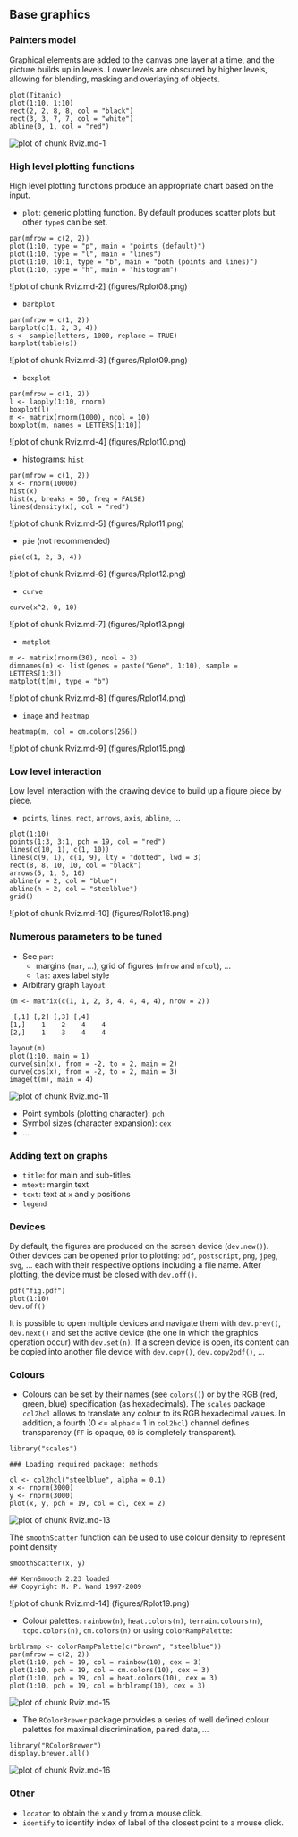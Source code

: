 ## Base graphics

### Painters model

Graphical elements are added to the canvas one layer at a time, and
the picture builds up in levels. Lower levels are obscured by higher
levels, allowing for blending, masking and overlaying of objects.


```{r}
plot(Titanic)
plot(1:10, 1:10)
rect(2, 2, 8, 8, col = "black")
rect(3, 3, 7, 7, col = "white")
abline(0, 1, col = "red")
```

![plot of chunk Rviz.md-1](figures/Rplot07.png)

### High level plotting functions

High level plotting functions produce an appropriate chart based on
the input.

- `plot`: generic plotting function. By default produces scatter plots
  but other `type`s can be set.

```{r}
par(mfrow = c(2, 2))
plot(1:10, type = "p", main = "points (default)")
plot(1:10, type = "l", main = "lines")
plot(1:10, 10:1, type = "b", main = "both (points and lines)")
plot(1:10, type = "h", main = "histogram")
```
![plot of chunk Rviz.md-2] (figures/Rplot08.png)


- `barbplot`


```{r}
par(mfrow = c(1, 2))
barplot(c(1, 2, 3, 4))
s <- sample(letters, 1000, replace = TRUE)
barplot(table(s))
```
![plot of chunk Rviz.md-3] (figures/Rplot09.png)

- `boxplot`


```{r}
par(mfrow = c(1, 2))
l <- lapply(1:10, rnorm)
boxplot(l)
m <- matrix(rnorm(1000), ncol = 10)
boxplot(m, names = LETTERS[1:10])
```
![plot of chunk Rviz.md-4] (figures/Rplot10.png)

- histograms: `hist`


```{r}
par(mfrow = c(1, 2))
x <- rnorm(10000)
hist(x)
hist(x, breaks = 50, freq = FALSE)
lines(density(x), col = "red")
```
![plot of chunk Rviz.md-5] (figures/Rplot11.png)

- `pie` (not recommended)


```{r}
pie(c(1, 2, 3, 4))
```
![plot of chunk Rviz.md-6] (figures/Rplot12.png)

- `curve`


```{r}
curve(x^2, 0, 10)
```
![plot of chunk Rviz.md-7] (figures/Rplot13.png)

- `matplot`

```{r}
m <- matrix(rnorm(30), ncol = 3)
dimnames(m) <- list(genes = paste("Gene", 1:10), sample = LETTERS[1:3])
matplot(t(m), type = "b")
```
![plot of chunk Rviz.md-8] (figures/Rplot14.png)

- `image` and `heatmap`

```{r}
heatmap(m, col = cm.colors(256))
```
![plot of chunk Rviz.md-9] (figures/Rplot15.png)

### Low level interaction

Low level interaction with the drawing device to build up a figure
piece by piece.

- `points`, `lines`, `rect`, `arrows`, `axis`, `abline`, ...


```{r}
plot(1:10)
points(1:3, 3:1, pch = 19, col = "red")
lines(c(10, 1), c(1, 10))
lines(c(9, 1), c(1, 9), lty = "dotted", lwd = 3)
rect(8, 8, 10, 10, col = "black")
arrows(5, 1, 5, 10)
abline(v = 2, col = "blue")
abline(h = 2, col = "steelblue")
grid()
```
![plot of chunk Rviz.md-10] (figures/Rplot16.png)

### Numerous parameters to be tuned

- See `par`:
  - margins (`mar`, ...), grid of figures (`mfrow` and `mfcol`), ...
  - `las`: axes label style
- Arbitrary graph `layout`


```{r}
(m <- matrix(c(1, 1, 2, 3, 4, 4, 4, 4), nrow = 2))
```

```
 [,1] [,2] [,3] [,4]
[1,]    1    2    4    4
[2,]    1    3    4    4
```

```{r}
layout(m)
plot(1:10, main = 1)
curve(sin(x), from = -2, to = 2, main = 2)
curve(cos(x), from = -2, to = 2, main = 3)
image(t(m), main = 4)
```
![plot of chunk Rviz.md-11](figures/Rplot17.png)

- Point symbols (plotting character): `pch`
- Symbol sizes (character expansion): `cex`
- ...

### Adding text on graphs
- `title`: for main and sub-titles
- `mtext`: margin text
- `text`: text at `x` and `y` positions
- `legend`

### Devices


By default, the figures are produced on the screen device
(`dev.new()`). Other devices can be opened prior to plotting: `pdf`,
`postscript`, `png`, `jpeg`, `svg`, ... each with their respective
options including a file name. After plotting, the device must be
closed with `dev.off()`.


```{r}
pdf("fig.pdf")
plot(1:10)
dev.off()
```
It is possible to open multiple devices and navigate them with
`dev.prev()`, `dev.next()` and set the active device (the one in which
the graphics operation occur) with `dev.set(n)`. If a screen device is
open, its content can be copied into another file device with
`dev.copy()`, `dev.copy2pdf()`, ...

### Colours

- Colours can be set by their names (see `colors()`) or by the RGB
  (red, green, blue) specification (as hexadecimals). The `scales`
  package `col2hcl` allows to translate any colour to its RGB
  hexadecimal values. In addition, a fourth (0 <= `alpha`<= 1 in
  `col2hcl`) channel defines transparency (`FF` is opaque, `00` is
  completely transparent).


```{r}
library("scales")
```

```
### Loading required package: methods
```

```{r}
cl <- col2hcl("steelblue", alpha = 0.1)
x <- rnorm(3000)
y <- rnorm(3000)
plot(x, y, pch = 19, col = cl, cex = 2)
```
![plot of chunk Rviz.md-13](figures/Rplot18.png)


The `smoothScatter` function can be used to use colour density to
  represent point density


```{r}
smoothScatter(x, y)
```

```
## KernSmooth 2.23 loaded
## Copyright M. P. Wand 1997-2009
```
![plot of chunk Rviz.md-14] (figures/Rplot19.png)

- Colour palettes: `rainbow(n)`, `heat.colors(n)`,
`terrain.colours(n)`, `topo.colors(n)`, `cm.colors(n)` or using
`colorRampPalette`:


```{r}
brblramp <- colorRampPalette(c("brown", "steelblue"))
par(mfrow = c(2, 2))
plot(1:10, pch = 19, col = rainbow(10), cex = 3)
plot(1:10, pch = 19, col = cm.colors(10), cex = 3)
plot(1:10, pch = 19, col = heat.colors(10), cex = 3)
plot(1:10, pch = 19, col = brblramp(10), cex = 3)
```

![plot of chunk Rviz.md-15](figures/Rplot20.png)


- The `RColorBrewer` package provides a series of well defined colour
  palettes for maximal discrimination, paired data, ...


```{r}
library("RColorBrewer")
display.brewer.all()
```

![plot of chunk Rviz.md-16](figures/Rplot21.png)

### Other
- `locator` to obtain the `x` and `y` from a mouse click.
- `identify` to identify index of label of the closest point to a mouse click.
